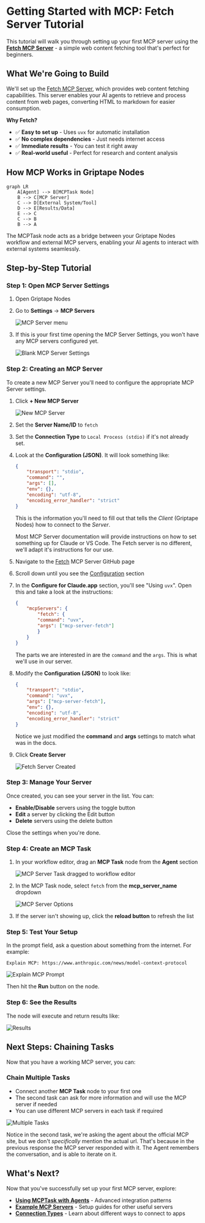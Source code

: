 # Getting Started with MCP: Fetch Server Tutorial

This tutorial will walk you through setting up your first MCP server using the **[Fetch MCP Server](https://github.com/modelcontextprotocol/servers/tree/main/src/fetch)** - a simple web content fetching tool that's perfect for beginners.

## What We're Going to Build

We'll set up the [Fetch MCP Server](https://github.com/modelcontextprotocol/servers/tree/main/src/fetch), which provides web content fetching capabilities. This server enables your AI agents to retrieve and process content from web pages, converting HTML to markdown for easier consumption.

**Why Fetch?**

- ✅ **Easy to set up** - Uses `uvx` for automatic installation
- ✅ **No complex dependencies** - Just needs internet access
- ✅ **Immediate results** - You can test it right away
- ✅ **Real-world useful** - Perfect for research and content analysis

## How MCP Works in Griptape Nodes

```mermaid
graph LR
    A[Agent] --> B[MCPTask Node]
    B --> C[MCP Server]
    C --> D[External System/Tool]
    D --> E[Results/Data]
    E --> C
    C --> B
    B --> A
```

The MCPTask node acts as a bridge between your Griptape Nodes workflow and external MCP servers, enabling your AI agents to interact with external systems seamlessly.

## Step-by-Step Tutorial

### Step 1: Open MCP Server Settings

1. Open Griptape Nodes

1. Go to **Settings** → **MCP Servers**

    ![MCP Server menu](images/mcp_server.png)

1. If this is your first time opening the MCP Server Settings, you won't have any MCP servers configured yet.

    ![Blank MCP Server Settings](images/mcp_server_blank.png)

### Step 2: Creating an MCP Server

To create a new MCP Server you'll need to configure the appropriate MCP Server settings.

1. Click **+ New MCP Server**

    ![New MCP Server](images/blank_mcp_server.png)

1. Set the **Server Name/ID** to `fetch`

1. Set the **Connection Type** to `Local Process (stdio)` if it's not already set.

1. Look at the **Configuration (JSON)**. It will look something like:

    ```json
    {
        "transport": "stdio",
        "command": "",
        "args": [],
        "env": {},
        "encoding": "utf-8",
        "encoding_error_handler": "strict"
    }
    ```

    This is the information you'll need to fill out that tells the _Client_ (Griptape Nodes) how to connect to the _Server_.

    Most MCP Server documentation will provide instructions on how to set something up for Claude or VS Code. The Fetch server is no different, we'll adapt it's instructions for our use.

1. Navigate to the [Fetch](https://github.com/modelcontextprotocol/servers/tree/main/src/fetch) MCP Server GitHub page

1. Scroll down until you see the [Configuration](https://github.com/modelcontextprotocol/servers/tree/main/src/fetch#configuration) section

1. In the **Configure for Claude.app** section, you'll see "Using `uvx`". Open this and take a look at the instructions:

    ```json
    {
        "mcpServers": {
            "fetch": {
            "command": "uvx",
            "args": ["mcp-server-fetch"]
            }
        }
    }
    ```

    The parts we are interested in are the `command` and the `args`. This is what we'll use in our server.

1. Modify the **Configuration (JSON)** to look like:

    ```json
    {
        "transport": "stdio",
        "command": "uvx",
        "args": ["mcp-server-fetch"],
        "env": {},
        "encoding": "utf-8",
        "encoding_error_handler": "strict"
    }
    ```

    Notice we just modified the **command** and **args** settings to match what was in the docs.

1. Click **Create Server**

    ![Fetch Server Created](images/fetch_server_created.png)

### Step 3: Manage Your Server

Once created, you can see your server in the list. You can:

- **Enable/Disable** servers using the toggle button
- **Edit** a server by clicking the Edit button
- **Delete** servers using the delete button

Close the settings when you're done.

### Step 4: Create an MCP Task

1. In your workflow editor, drag an **MCP Task** node from the **Agent** section

    ![MCP Server Task dragged to workflow editor](images/mcp_task.gif)

1. In the MCP Task node, select `fetch` from the **mcp_server_name** dropdown

    ![MCP Server Options](images/mcp_server_options.png)

1. If the server isn't showing up, click the **reload button** to refresh the list

### Step 5: Test Your Setup

In the prompt field, ask a question about something from the internet. For example:

```
Explain MCP: https://www.anthropic.com/news/model-context-protocol
```

![Explain MCP Prompt](images/explain_mcp_prompt.png)

Then hit the **Run** button on the node.

### Step 6: See the Results

The node will execute and return results like:

![Results](images/mcp_results.png)

## Next Steps: Chaining Tasks

Now that you have a working MCP server, you can:

### Chain Multiple Tasks

- Connect another **MCP Task** node to your first one
- The second task can ask for more information and will use the MCP server if needed
- You can use different MCP servers in each task if required

![Multiple Tasks](images/mcp_chained_task.png)

Notice in the second task, we're asking the agent about the official MCP site, but we don't _specifically_ mention the actual url. That's because in the previous response the MCP server responded with it. The Agent remembers the conversation, and is able to iterate on it.

## What's Next?

Now that you've successfully set up your first MCP server, explore:

- **[Using MCPTask with Agents](./mcp_task_agents.md)** - Advanced integration patterns
- **[Example MCP Servers](./servers/index.md)** - Setup guides for other useful servers
- **[Connection Types](./index.md#connection-types)** - Learn about different ways to connect to apps
